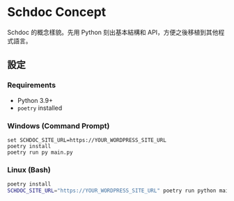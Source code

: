 # Schdoc Concept
Schdoc 的概念樣貌。先用 Python 刻出基本結構和 API，方便之後移植到其他程式語言。

## 設定
### Requirements
- Python 3.9+
- `poetry` installed

### Windows (Command Prompt)
```batch
set SCHDOC_SITE_URL=https://YOUR_WORDPRESS_SITE_URL
poetry install
poetry run py main.py
```

### Linux (Bash)
```bash
poetry install
SCHDOC_SITE_URL="https://YOUR_WORDPRESS_SITE_URL" poetry run python main.py
```

